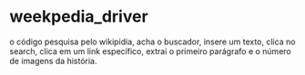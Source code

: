 # weekpedia_driver
o código pesquisa pelo wikipidia, acha o buscador, insere um texto, clica no search, clica em um link específico, extrai o primeiro parágrafo e o número de imagens da história.
